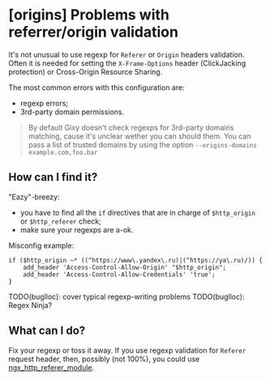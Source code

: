 # [origins] Problems with referrer/origin validation

It's not unusual to use regexp for `Referer` or `Origin` headers validation.
Often it is needed for setting the `X-Frame-Options` header (ClickJacking protection) or Cross-Origin Resource Sharing.

The most common errors with this configuration are:
  - regexp errors;
  - 3rd-party domain permissions.

 > By default Gixy doesn't check regexps for 3rd-party domains matching, cause it's unclear wether you can should them. You can pass a list of trusted domains by using the option `--origins-domains example.com,foo.bar`

## How can I find it?
"Eazy"-breezy:
  - you have to find all the `if` directives that are in charge of `$http_origin` or `$http_referer` check;
  - make sure your regexps are a-ok.

Misconfig example:
```nginx
if ($http_origin ~* ((^https://www\.yandex\.ru)|(^https://ya\.ru)/)) {
	add_header 'Access-Control-Allow-Origin' "$http_origin";
	add_header 'Access-Control-Allow-Credentials' 'true';
}
```

TODO(buglloc): cover typical regexp-writing problems
TODO(buglloc): Regex Ninja?

## What can I do?
Fix your regexp or toss it away.
If you use regexp validation for `Referer` request header, then, possibly (not 100%), you could use [ngx_http_referer_module](http://nginx.org/ru/docs/http/ngx_http_referer_module.html).